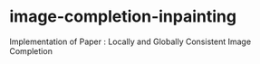 # image-completion-inpainting
Implementation of Paper : Locally and Globally Consistent Image Completion
